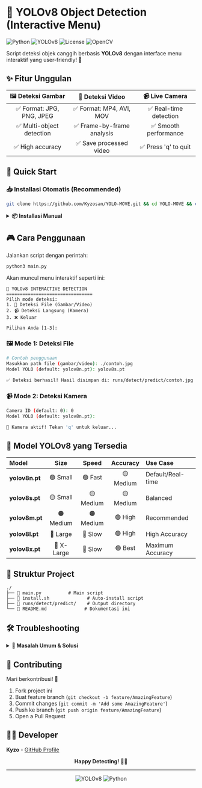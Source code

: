 # 🧠 YOLOv8 Object Detection (Interactive Menu)

![Python](https://img.shields.io/badge/Python-3.10%2B-blue?style=for-the-badge&logo=python)
![YOLOv8](https://img.shields.io/badge/YOLOv8-Ultralytics-orange?style=for-the-badge&logo=ai)
![License](https://img.shields.io/badge/License-MIT-green?style=for-the-badge)
![OpenCV](https://img.shields.io/badge/OpenCV-4.8.0-blue?style=for-the-badge&logo=opencv)

Script deteksi objek canggih berbasis **YOLOv8** dengan interface menu interaktif yang user-friendly! 🎯

## ✨ Fitur Unggulan

<div align="center">

| 🖼️ Deteksi Gambar | 🎥 Deteksi Video | 📹 Live Camera |
|:---:|:---:|:---:|
| ✅ Format: JPG, PNG, JPEG | ✅ Format: MP4, AVI, MOV | ✅ Real-time detection |
| ✅ Multi-object detection | ✅ Frame-by-frame analysis | ✅ Smooth performance |
| ✅ High accuracy | ✅ Save processed video | ✅ Press 'q' to quit |

</div>

## 🚀 Quick Start

### 📥 Installasi Otomatis (Recommended)

```bash
git clone https://github.com/Kyzosan/YOLO-MOVE.git && cd YOLO-MOVE && chmod +x install.sh && ./install.sh && python3 main.py
```

<details>
<summary><strong>📦 Installasi Manual</strong></summary>

```bash
# Clone repository ini
git clone https://github.com/Kyzosan/YOLO-MOVE.git
cd YOLO-MOVE

# Install dependencies
pip install ultralytics opencv-python
```
</details>

## 🎮 Cara Penggunaan

Jalankan script dengan perintah:

```bash
python3 main.py
```

Akan muncul menu interaktif seperti ini:

```
🤖 YOLOv8 INTERACTIVE DETECTION
================================
Pilih mode deteksi:
1. 📁 Deteksi File (Gambar/Video)
2. 📹 Deteksi Langsung (Kamera)  
3. ❌ Keluar

Pilihan Anda [1-3]: 
```

### 🖼️ Mode 1: Deteksi File

```bash
# Contoh penggunaan
Masukkan path file (gambar/video): ./contoh.jpg
Model YOLO (default: yolov8n.pt): yolov8s.pt

✅ Deteksi berhasil! Hasil disimpan di: runs/detect/predict/contoh.jpg
```

### 📹 Mode 2: Deteksi Kamera

```bash
Camera ID (default: 0): 0
Model YOLO (default: yolov8n.pt): 

🎥 Kamera aktif! Tekan 'q' untuk keluar...
```

## 🎯 Model YOLOv8 yang Tersedia

| Model | Size | Speed | Accuracy | Use Case |
|:---|:---:|:---:|:---:|:---|
| **yolov8n.pt** | 🟢 Small | 🟢 Fast | 🟡 Medium | Default/Real-time |
| **yolov8s.pt** | 🟡 Small | 🟡 Medium | 🟡 Medium | Balanced |
| **yolov8m.pt** | 🟠 Medium | 🟠 Medium | 🟢 High | Recommended |
| **yolov8l.pt** | 🔴 Large | 🔴 Slow | 🟢 High | High Accuracy |
| **yolov8x.pt** | 🔴 X-Large | 🔴 Slow | 🟢 Best | Maximum Accuracy |

## 📁 Struktur Project

```
./
├── 📄 main.py          # Main script
├── 📄 install.sh              # Auto-install script
├── 📁 runs/detect/predict/    # Output directory
└── 📄 README.md              # Dokumentasi ini
```

## 🛠️ Troubleshooting

<details>
<summary><strong>🔧 Masalah Umum & Solusi</strong></summary>

### ❌ Error: "Module not found"
```bash
# Solution: Install ulang dependencies
pip install -r requirements.txt
```

### ❌ Error: "Camera not accessible"
```bash
# Solution: Ganti camera ID
Camera ID (default: 0): 1
```

### ❌ Error: "Model not found"
```bash
# Solution: Model akan otomatis di-download
# Atau download manual:
python -c "from ultralytics import YOLO; YOLO('yolov8n.pt')"
```
</details>

## 🤝 Contributing

Mari berkontribusi! 🎉

1. Fork project ini
2. Buat feature branch (`git checkout -b feature/AmazingFeature`)
3. Commit changes (`git commit -m 'Add some AmazingFeature'`)
4. Push ke branch (`git push origin feature/AmazingFeature`)
5. Open a Pull Request

## 👨‍💻 Developer

**Kyzo** - [GitHub Profile](https://github.com/kyzosan)

<div align="center"> 

**Happy Detecting!** 🚀🧠

</div>

---

<div align="center">

![YOLOv8](https://img.shields.io/badge/Powered%20by-YOLOv8-orange?style=for-the-badge)
![Python](https://img.shields.io/badge/Made%20with-Python-blue?style=for-the-badge&logo=python)

</div>
